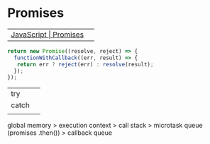 # Promises

|  |  |
| :--- | :--- |
| [JavaScript \| Promises](https://www.geeksforgeeks.org/javascript-promises/) |  |

```javascript
return new Promise((resolve, reject) => {
  functionWithCallback((err, result) => {
   return err ? reject(err) : resolve(result);
  });
});
```

|  |  |
| :--- | :--- |
| try |  |
| catch |  |
|  |  |

global memory &gt; execution context &gt; call stack &gt; microtask queue \(promises .then\(\)\) &gt; callback queue


